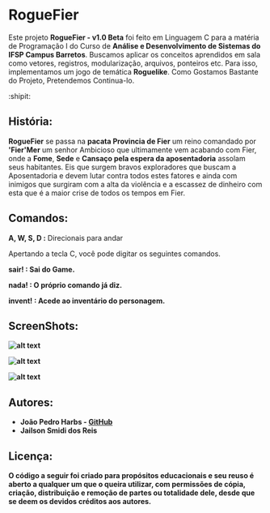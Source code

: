# RogueFier
Este projeto <b>RogueFier - v1.0 Beta</b> foi feito em Linguagem C para a matéria de Programação I do Curso de <b>Análise e Desenvolvimento de Sistemas do IFSP Campus  Barretos</b>. Buscamos aplicar os conceitos aprendidos em sala como vetores, registros, modularização, arquivos, ponteiros etc. Para isso, implementamos um jogo de temática  <b>Roguelike</b>. Como Gostamos Bastante do Projeto, Pretendemos Continua-lo.

:shipit:

## História:
<b>RogueFier</b> se passa na <b>pacata Provincia de Fier</b> um reino comandado por <b>'Fier'Mer</b> um senhor Ambicioso que ultimamente vem acabando com Fier, onde a <b>Fome</b>, <b>Sede</b> e <b>Cansaço pela espera da aposentadoria</b> assolam seus habitantes. Eis que surgem bravos exploradores que buscam a Aposentadoria e devem lutar contra todos estes fatores e ainda com inimigos que surgiram com a alta da violência e a escassez de dinheiro com esta que é a maior crise de todos os tempos em Fier. 

## Comandos:
<b>A, W, S, D :</b> Direcionais para andar

Apertando a tecla C, você pode digitar os seguintes comandos.<br>

<b>sair!   :<b/> Sai do Game.<br>

<b>nada!   :</b> O próprio comando já diz.<br>

<b>invent! :</b> Acede ao inventário do personagem.<br>

## ScreenShots:
![alt text](https://raw.githubusercontent.com/harbsprog/RogueFier/master/ScreenShoots/RogueFier1.png)<br>

![alt text](https://raw.githubusercontent.com/harbsprog/RogueFier/master/ScreenShoots/RogueFier2.png)<br>

![alt text](https://raw.githubusercontent.com/harbsprog/RogueFier/master/ScreenShoots/RogueFier3.png)<br>

## Autores:
    
* João Pedro Harbs - [GitHub](https://github.com/harbsprog)
* Jailson Smidi dos Reis

## Licença:

O código a seguir foi criado para propósitos educacionais e seu reuso é aberto a qualquer um que o queira utilizar, com permissões de cópia, criação, distribuição e remoção de partes ou totalidade dele, desde que se deem os devidos créditos aos autores.
